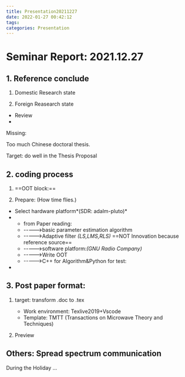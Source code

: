 ```yaml
---
title: Presentation20211227
date: 2022-01-27 00:42:12
tags: 
categories: Presentation
---
```

# Seminar Report: 2021.12.27
## 1. Reference conclude

1. Domestic Research state

   

2. Foreign Reasearch state

* Review
* 



Missing: 

Too much Chinese doctoral thesis.



Target: do well in the Thesis Proposal 

## 2. coding process

1. ==OOT block:==



2. Prepare: (How time flies.)

* Select hardware platform*(SDR: adalm-pluto)*
* * from Paper reading:
  * ----->basic parameter estimation algorithm
  * ----->Adaptive filter *(LS,LMS,RLS)*  ==NOT Innovation because reference source==
  * ----->software platform:*(GNU Radio Company)*
  * ----->Write OOT
  * ----->C++ for Algorithm&Python for test:
* 

## 3. Post paper format:

1. target: transform .doc to .tex

   * Work environment: Texlive2019+Vscode
   * Template: TMTT (Transactions on Microwave Theory and Techniques)

2. Preview

   

## Others: Spread spectrum communication

During the Holiday ...
